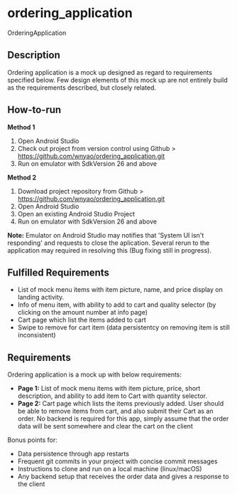 # ordering_application
OrderingApplication

## Description
Ordering application is a mock up designed as regard to requirements specified below. Few design elements of this mock up are not entirely build as the requirements described, but closely related.

## How-to-run

**Method 1**
1. Open Android Studio 
2. Check out project from version control using Github > https://github.com/wnyao/ordering_application.git
3. Run on emulator with SdkVersion 26 and above

**Method 2**
1. Download project repository from Github > https://github.com/wnyao/ordering_application.git
2. Open Android Studio
3. Open an existing Android Studio Project
3. Run on emulator with SdkVersion 26 and above


**Note:** Emulator on Android Studio may notifies that 'System UI isn't responding' and requests to close the aplication. Several rerun to the application may required in resolving this (Bug fixing still in progress).

## Fulfilled Requirements
* List of mock menu items with item picture, name, and price display on landing activity.
* Info of menu item, with ability to add to cart and quality selector (by clicking on the amount number at info page)
* Cart page which list the items added to cart
* Swipe to remove for cart item (data persistentcy on removing item is still inconsistent)

## Requirements
Ordering application is a mock up with below requirements:
* **Page 1:** List of mock menu items with item picture, price, short description, and ability to add item to Cart with quantity selector.
* **Page 2:** Cart page which lists the items previously added. User should be able to remove items from cart, and also submit their Cart as an order. No backend is required for this app, simply assume that the order data will be sent somewhere and clear the cart on the client

Bonus points for:
* Data persistence through app restarts
* Frequent git commits in your project with concise commit messages
* Instructions to clone and run on a local machine (linux/macOS)
* Any backend setup that receives the order data and gives a response to the client

